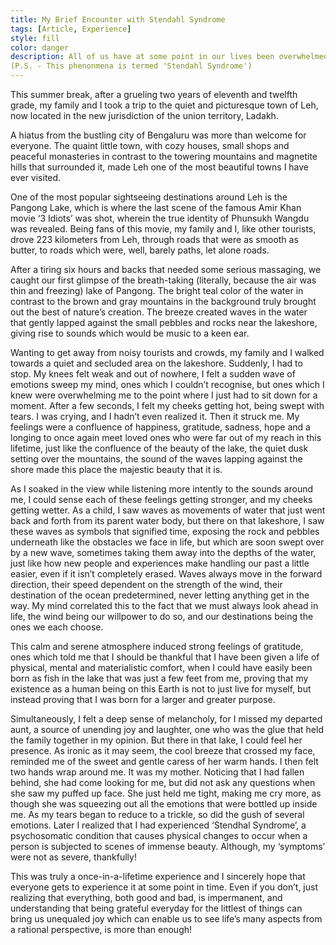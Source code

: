 ```yaml
---
title: My Brief Encounter with Stendahl Syndrome
tags: [Article, Experience]
style: fill
color: danger
description: All of us have at some point in our lives been overwhelmed by an incident or view, that induced a medley of feelings, all at once. Here's an account of one of my experiences like this..
(P.S. - This phenonmena is termed 'Stendahl Syndrome')
---
```


This summer break, after a grueling two years of eleventh and twelfth grade, my
family and I took a trip to the quiet and picturesque town of Leh, now located in
the new jurisdiction of the union territory, Ladakh.

A hiatus from the bustling city of Bengaluru was more than welcome for everyone.
The quaint little town, with cozy houses, small shops and peaceful monasteries in
contrast to the towering mountains and magnetite hills that surrounded it, made
Leh one of the most beautiful towns I have ever visited.

One of the most popular sightseeing destinations around Leh is the Pangong Lake,
which is where the last scene of the famous Amir Khan movie ‘3 Idiots’ was shot,
wherein the true identity of Phunsukh Wangdu was revealed.
Being fans of this movie, my family and I, like other tourists, drove 223 kilometers
from Leh, through roads that were as smooth as butter, to roads which were, well,
barely paths, let alone roads.

After a tiring six hours and backs that needed some serious massaging, we caught
our first glimpse of the breath-taking (literally, because the air was thin and
freezing) lake of Pangong. The bright teal color of the water in contrast to the
brown and gray mountains in the background truly brought out the best of nature’s
creation. The breeze created waves in the water that gently lapped against the small
pebbles and rocks near the lakeshore, giving rise to sounds which would be music
to a keen ear.

Wanting to get away from noisy tourists and crowds, my family and I walked
towards a quiet and secluded area on the lakeshore. Suddenly, I had to stop. My
knees felt weak and out of nowhere, I felt a sudden wave of emotions sweep my
mind, ones which I couldn’t recognise, but ones which I knew were overwhelming
me to the point where I just had to sit down for a moment. After a few seconds, I
felt my cheeks getting hot, being swept with tears. I was crying, and I hadn’t even
realized it. Then it struck me. My feelings were a confluence of happiness,
gratitude, sadness, hope and a longing to once again meet loved ones who were far
out of my reach in this lifetime, just like the confluence of the beauty of the lake,
the quiet dusk setting over the mountains, the sound of the waves lapping against
the shore made this place the majestic beauty that it is.

As I soaked in the view while listening more intently to the sounds around me, I
could sense each of these feelings getting stronger, and my cheeks getting wetter.
As a child, I saw waves as movements of water that just went back and forth from
its parent water body, but there on that lakeshore, I saw these waves as symbols
that signified time, exposing the rock and pebbles underneath like the obstacles we
face in life, but which are soon swept over by a new wave, sometimes taking them
away into the depths of the water, just like how new people and experiences make
handling our past a little easier, even if it isn’t completely erased.
Waves always move in the forward direction, their speed dependent on the strength
of the wind, their destination of the ocean predetermined, never letting anything get
in the way. My mind correlated this to the fact that we must always look ahead in
life, the wind being our willpower to do so, and our destinations being the ones we
each choose.

This calm and serene atmosphere induced strong feelings of gratitude, ones which
told me that I should be thankful that I have been given a life of physical, mental
and materialistic comfort, when I could have easily been born as fish in the lake
that was just a few feet from me, proving that my existence as a human being on
this Earth is not to just live for myself, but instead proving that I was born for a
larger and greater purpose.

Simultaneously, I felt a deep sense of melancholy, for I missed my departed aunt, a
source of unending joy and laughter, one who was the glue that held the family
together in my opinion. But there in that lake, I could feel her presence. As ironic
as it may seem, the cool breeze that crossed my face, reminded me of the sweet and
gentle caress of her warm hands.
I then felt two hands wrap around me. It was my mother. Noticing that I had fallen
behind, she had come looking for me, but did not ask any questions when she saw
my puffed up face. She just held me tight, making me cry more, as though she was
squeezing out all the emotions that were bottled up inside me.
As my tears began to reduce to a trickle, so did the gush of several emotions.
Later I realized that I had experienced ‘Stendhal Syndrome’, a psychosomatic
condition that causes physical changes to occur when a person is subjected to
scenes of immense beauty. Although, my ‘symptoms’ were not as severe,
thankfully!

This was truly a once-in-a-lifetime experience and I sincerely hope that everyone
gets to experience it at some point in time. Even if you don’t, just realizing that
everything, both good and bad, is impermanent, and understanding that being
grateful everyday for the littlest of things can bring us unequaled joy which can
enable us to see life’s many aspects from a rational perspective, is more than
enough!